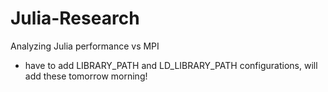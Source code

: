 # Julia-Research
Analyzing Julia performance vs MPI


- have to add LIBRARY_PATH and LD_LIBRARY_PATH configurations, will add these tomorrow morning!

